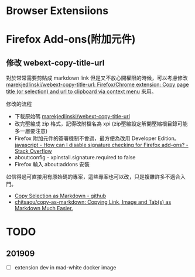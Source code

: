 # Browser Extensiions

<!-- toc -->

# Firefox Add-ons(附加元件) 

## 修改 webext-copy-title-url

對於常常需要剪貼成 markdown link 但是又不放心開權限的時候，可以考慮修改 [marekjedlinski/webext-copy-title-url: Firefox/Chrome extension: Copy page title (or selection) and url to clipboard via context menu](https://github.com/marekjedlinski/webext-copy-title-url) 來用。

修改的流程

- 下載原始碼 [marekjedlinski/webext-copy-title-url
](https://github.com/marekjedlinski/webext-copy-title-url) 
- 改完壓縮成 zip 格式，記得改附檔名為 xpi (zip壓縮設定解開壓縮根目錄可能多一層要注意)
- Firefox 附加元件的簽署機制不會過，最方便為改用 Developer Edition。 [javascript - How can I disable signature checking for Firefox add-ons? - Stack Overflow](https://stackoverflow.com/questions/31952727/how-can-i-disable-signature-checking-for-firefox-add-ons)
- about:config - xpinstall.signature.required to false
- Firefox 輸入 about:addons 安裝

如信得過可直接用有原始碼的專案，這些專案也可以改，只是複雜許多不適合入門。

- [Copy Selection as Markdown - github](https://github.com/0x6b/copy-selection-as-markdown)
- [chitsaou/copy-as-markdown: Copying Link, Image and Tab(s) as Markdown Much Easier.](https://github.com/chitsaou/copy-as-markdown)


# TODO

## 201909

- [ ] extension dev in mad-white docker image